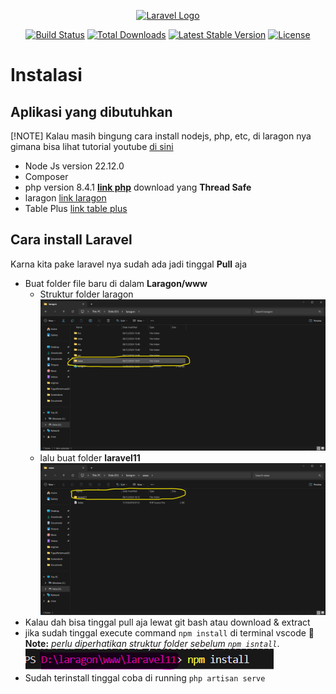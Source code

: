 <p align="center"><a href="https://laravel.com" target="_blank"><img src="https://raw.githubusercontent.com/laravel/art/master/logo-lockup/5%20SVG/2%20CMYK/1%20Full%20Color/laravel-logolockup-cmyk-red.svg" width="400" alt="Laravel Logo"></a></p>

<p align="center">
<a href="https://github.com/laravel/framework/actions"><img src="https://github.com/laravel/framework/workflows/tests/badge.svg" alt="Build Status"></a>
<a href="https://packagist.org/packages/laravel/framework"><img src="https://img.shields.io/packagist/dt/laravel/framework" alt="Total Downloads"></a>
<a href="https://packagist.org/packages/laravel/framework"><img src="https://img.shields.io/packagist/v/laravel/framework" alt="Latest Stable Version"></a>
<a href="https://packagist.org/packages/laravel/framework"><img src="https://img.shields.io/packagist/l/laravel/framework" alt="License"></a>
</p>

# Instalasi
## Aplikasi yang dibutuhkan
[!NOTE]
Kalau masih bingung cara install nodejs, php, etc, di laragon nya gimana bisa lihat tutorial youtube [di sini](https://www.youtube.com/watch?v=nW60yGRoUrs&list=PLFIM0718LjIW1Xb7cVj7LdAr32ATDQMdr&index=2)

- Node Js version 22.12.0
- Composer
- php version 8.4.1 **[link php](https://windows.php.net/download#php-8.4)** download yang **Thread Safe**
- laragon [link laragon](https://laragon.org/download/)
- Table Plus [link table plus](https://tableplus.com/download)






## Cara install Laravel

Karna kita pake laravel nya sudah ada jadi tinggal **Pull** aja

- Buat folder file baru di dalam **Laragon/www**
    - Struktur folder laragon
    ![alt text](image-2.png)
    - lalu buat folder **laravel11**
    ![alt text](image-3.png)
- Kalau dah bisa tinggal pull aja lewat git bash atau download & extract 
- jika sudah tinggal execute command `npm install` di terminal vscode 
:memo: **Note:** *perlu diperhatikan struktur folder sebelum `npm isntall`*.![alt text](image-4.png)
- Sudah terinstall tinggal coba di running `php artisan serve`

